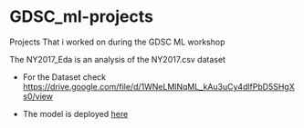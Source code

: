 # GDSC_ml-projects
Projects That i worked on during the GDSC ML workshop

The NY2017_Eda is an analysis of the NY2017.csv dataset 
- For the Dataset check https://drive.google.com/file/d/1WNeLMlNqML_kAu3uCy4dlfPbD5SHgXs0/view

- The model is deployed [here](https://metrosmash-streamlit-deploy-main-page-qp2now.streamlit.app)
